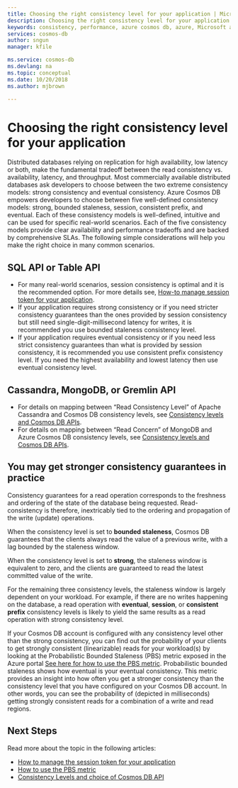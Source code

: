 ```yaml
---
title: Choosing the right consistency level for your application | Microsoft Docs
description: Choosing the right consistency level for your application in Azure Cosmos DB.
keywords: consistency, performance, azure cosmos db, azure, Microsoft azure
services: cosmos-db
author: sngun
manager: kfile

ms.service: cosmos-db
ms.devlang: na
ms.topic: conceptual
ms.date: 10/20/2018
ms.author: mjbrown

---
```


# Choosing the right consistency level for your application

Distributed databases relying on replication for high availability, low latency or both, make the fundamental tradeoff between the read consistency vs. availability, latency, and throughput. Most commercially available distributed databases ask developers to choose between the two extreme consistency models: strong consistency and eventual consistency. Azure Cosmos DB empowers developers to choose between five well-defined consistency models: strong, bounded staleness, session, consistent prefix, and eventual. Each of these consistency models is well-defined, intuitive and can be used for specific real-world scenarios. Each of the five consistency models provide clear availability and performance tradeoffs and are backed by comprehensive SLAs. The following simple considerations will help you make the right choice in many common scenarios.

## SQL API or Table API

- For many real-world scenarios, session consistency is optimal and it is the recommended option. For more details see, [How-to manage session token for your application](how-to-manage-consistency.md#Utilize-session-tokens).
- If your application requires strong consistency or if you need stricter consistency guarantees than the ones provided by session consistency but still need single-digit-millisecond latency for writes, it is recommended you use bounded staleness consistency level.  
- If your application requires eventual consistency or if you need less strict consistency guarantees than what is provided by session consistency, it is recommended you use consistent prefix consistency level. If you need the highest availability and lowest latency then use eventual consistency level.

## Cassandra, MongoDB, or Gremlin API

- For details on mapping between “Read Consistency Level” of Apache Cassandra and Cosmos DB consistency levels, see [Consistency levels and Cosmos DB APIs](consistency-levels-across-apis.md#cassandra-mapping).
- For details on mapping between “Read Concern” of MongoDB and Azure Cosmos DB consistency levels, see [Consistency levels and Cosmos DB APIs](consistency-levels-across-apis.md#mongo-mapping).

## You may get stronger consistency guarantees in practice

Consistency guarantees for a read operation corresponds to the freshness and ordering of the state of the database being requested. Read-consistency is therefore, inextricably tied to the ordering and propagation of the write (update) operations.  

When the consistency level is set to **bounded staleness**, Cosmos DB guarantees that the clients always read the value of a previous write, with a lag bounded by the staleness window.

When the consistency level is set to **strong**, the staleness window is equivalent to zero, and the clients are guaranteed to read the latest committed value of the write.

For the remaining three consistency levels, the staleness window is largely dependent on your workload. For example, if there are no writes happening on the database, a read operation with **eventual**, **session**, or **consistent prefix** consistency levels is likely to yield the same results as a read operation with strong consistency level.

If your Cosmos DB account is configured with any consistency level other than the strong consistency, you can find out the probability of your clients to get strongly consistent (linearizable) reads for your workload(s) by looking at the Probabilistic Bounded Staleness (PBS) metric exposed in the Azure portal [See here for how to use the PBS metric](tbd.md). Probabilistic bounded staleness shows how eventual is your eventual consistency. This metric provides an insight into how often you get a stronger consistency than the consistency level that you have configured on your Cosmos DB account. In other words, you can see the probability of (depicted in milliseconds) getting strongly consistent reads for a combination of a write and read regions.

## Next Steps

Read more about the topic in the following articles:

- [How to manage the session token for your application](how-to-manage-consistency.md#Utilize-session-tokens)
- [How to use the PBS metric](tbd.md)
- [Consistency Levels and choice of Cosmos DB API](consistency-levels-across-apis.md)
